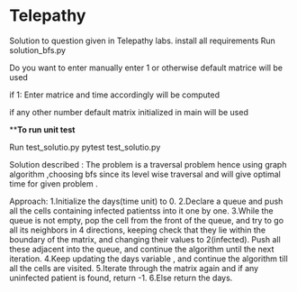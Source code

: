 # Telepathy

Solution to question given in Telepathy labs.
install all requirements
Run solution_bfs.py

Do you want to enter manually enter 1 or otherwise default matrice will be used

if 1:
Enter matrice and time accordingly will be computed


if any other number
default matrix initialized in main will be used


**************To run unit test************



Run test_solutio.py
pytest test_solutio.py


Solution described :
The problem is a traversal problem hence using graph algorithm ,choosing bfs since its level wise traversal and will give optimal time for given problem .

Approach:
1.Initialize the days(time unit) to 0.
2.Declare a queue  and push all the cells containing infected patientss into it one by one.
3.While the queue is not empty, pop the cell from the front of the queue, and try to go all its neighbors in 4 directions, keeping check that they lie within the boundary of the matrix, and changing their values to 2(infected). Push all these adjacent into the queue, and continue the algorithm until the next iteration.
4.Keep updating the days variable , and continue the algorithm till all the cells are visited.
5.Iterate through the matrix again and if any uninfected patient is found, return -1.
6.Else return the days.
